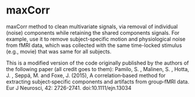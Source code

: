 # maxCorr
maxCorr method to clean multivariate signals, via removal of individual (noise) components while retaining the shared components signals. For example, use it to remove subject-specific motion and physiological noise from fMRI data, which was collected with the same time-locked stimulus (e.g., movie) that was same for all subjects.

This is a modified version of the code originally published by the authors of the following paper (all credit goes to them):
Pamilo, S. , Malinen, S. , Hotta, J. , Seppä, M. and Foxe, J. (2015), A correlation‐based method for extracting subject‐specific components and artifacts from group‐fMRI data. Eur J Neurosci, 42: 2726-2741. doi:10.1111/ejn.13034
